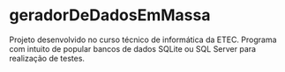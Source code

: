 # geradorDeDadosEmMassa
 Projeto desenvolvido no curso técnico de informática da ETEC. Programa com intuito de popular bancos de dados SQLite ou SQL Server para realização de testes.

